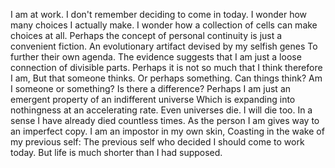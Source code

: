 I am at work.
I don't remember deciding to come in today.
I wonder how many choices I actually make.
I wonder how a collection of cells can make choices at all.
Perhaps the concept of personal continuity is just a convenient fiction.
An evolutionary artifact devised by my selfish genes
To further their own agenda.
The evidence suggests that I am just a loose connection of divisible parts.
Perhaps it is not so much that I think therefore I am,
But that someone thinks.
Or perhaps something.
Can things think?
Am I someone or something?
Is there a difference?
Perhaps I am just an emergent property of an indifferent universe
Which is expanding into nothingness at an accelerating rate.
Even universes die.
I will die too.
In a sense I have already died countless times.
As the person I am gives way to an imperfect copy.
I am an impostor in my own skin,
Coasting in the wake of my previous self:
The previous self who decided I should come to work today.
But life is much shorter than I had supposed.
```
